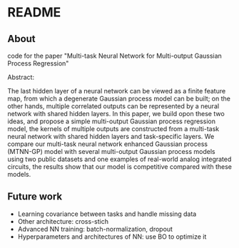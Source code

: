 # README

## About

code for the paper "Multi-task Neural Network for Multi-output Gaussian Process Regression"

Abstract:

The last hidden layer of a neural network can be viewed as a finite feature
map, from which a degenerate Gaussian process model can be built; on the other
hands, multiple correlated outputs can be represented by a neural network with
shared hidden layers. In this paper, we build opon these two ideas, and propose
a simple multi-output Gaussian process regression model, the kernels of
multiple outputs are constructed from a multi-task neural network with shared
hidden layers and task-specific layers. We compare our multi-task neural
network enhanced Gaussian process (MTNN-GP) model with several multi-output
Gaussian process models using two public datasets and one examples of
real-world analog integrated circuits, the results show that our model is
competitive compared with these models.

## Future work

- Learning covariance between tasks and handle missing data
- Other architecture: cross-stich
- Advanced NN training: batch-normalization, dropout
- Hyperparameters and architectures of NN: use BO to optimize it
